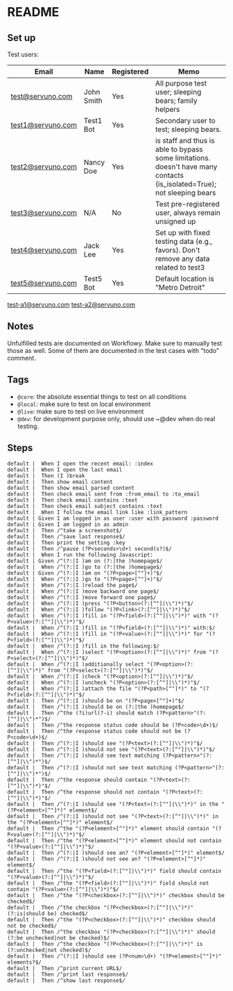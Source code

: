README
======

Set up
---------------

Test users:

  Email             | Name        | Registered  | Memo
  ------------------|-------------|-------------|---------------------------------
  test@servuno.com  | John Smith  | Yes         | All purpose test user; sleeping bears; family helpers
  test1@servuno.com | Test1 Bot   | Yes         | Secondary user to test; sleeping bears.
  test2@servuno.com | Nancy Doe   | Yes         | is staff and thus is able to bypass some limitations. doesn't have many contacts (is_isolated=True); not sleeping bears
  test3@servuno.com | N/A         | No          | Test pre-registered user, always remain unsigned up
  test4@servuno.com | Jack Lee    | Yes         | Set up with fixed testing data (e.g., favors). Don't remove any data related to test3
  test5@servuno.com | Test5 Bot   | Yes         | Default location is "Metro Detroit"
  test-a1@servuno.com
  test-a2@servuno.com
  

Notes
---------------

Unfulfilled tests are documented on Workflowy. Make sure to manually test those as well. Some of them are documented in the test cases with "todo" comment.


Tags
---------------

  * `@core`: the absolute essential things to test on all conditions
  * `@local`: make sure to test on local environment
  * `@live`: make sure to test on live environment
  * `@dev`: for development purpose only, should use ~@dev when do real testing. 
  

Steps
---------------

```
default |  When I open the recent email: :index
default |  When I open the last email
default |  Then (I )break
default |  Then show email content
default |  Then show email parsed content
default |  Then check email sent from :from_email to :to_email
default |  Then check email contains :text
default |  Then check email subject contains :text
default |  When I follow the email link like :link_pattern
default | Given I am logged in as user :user with password :password
default | Given I am logged in as admin
default |  Then /^take a screenshot$/
default |  Then /^save last response$/
default |  Then print the setting :key
default |  Then /^pause (?P<seconds>\d+) second(s?)$/
default |  When I run the following Javascript:
default | Given /^(?:|I )am on (?:|the )homepage$/
default |  When /^(?:|I )go to (?:|the )homepage$/
default | Given /^(?:|I )am on "(?P<page>[^"]+)"$/
default |  When /^(?:|I )go to "(?P<page>[^"]+)"$/
default |  When /^(?:|I )reload the page$/
default |  When /^(?:|I )move backward one page$/
default |  When /^(?:|I )move forward one page$/
default |  When /^(?:|I )press "(?P<button>(?:[^"]|\\")*)"$/
default |  When /^(?:|I )follow "(?P<link>(?:[^"]|\\")*)"$/
default |  When /^(?:|I )fill in "(?P<field>(?:[^"]|\\")*)" with "(?P<value>(?:[^"]|\\")*)"$/
default |  When /^(?:|I )fill in "(?P<field>(?:[^"]|\\")*)" with:$/
default |  When /^(?:|I )fill in "(?P<value>(?:[^"]|\\")*)" for "(?P<field>(?:[^"]|\\")*)"$/
default |  When /^(?:|I )fill in the following:$/
default |  When /^(?:|I )select "(?P<option>(?:[^"]|\\")*)" from "(?P<select>(?:[^"]|\\")*)"$/
default |  When /^(?:|I )additionally select "(?P<option>(?:[^"]|\\")*)" from "(?P<select>(?:[^"]|\\")*)"$/
default |  When /^(?:|I )check "(?P<option>(?:[^"]|\\")*)"$/
default |  When /^(?:|I )uncheck "(?P<option>(?:[^"]|\\")*)"$/
default |  When /^(?:|I )attach the file "(?P<path>[^"]*)" to "(?P<field>(?:[^"]|\\")*)"$/
default |  Then /^(?:|I )should be on "(?P<page>[^"]+)"$/
default |  Then /^(?:|I )should be on (?:|the )homepage$/
default |  Then /^the (?i)url(?-i) should match (?P<pattern>"(?:[^"]|\\")*")$/
default |  Then /^the response status code should be (?P<code>\d+)$/
default |  Then /^the response status code should not be (?P<code>\d+)$/
default |  Then /^(?:|I )should see "(?P<text>(?:[^"]|\\")*)"$/
default |  Then /^(?:|I )should not see "(?P<text>(?:[^"]|\\")*)"$/
default |  Then /^(?:|I )should see text matching (?P<pattern>"(?:[^"]|\\")*")$/
default |  Then /^(?:|I )should not see text matching (?P<pattern>"(?:[^"]|\\")*")$/
default |  Then /^the response should contain "(?P<text>(?:[^"]|\\")*)"$/
default |  Then /^the response should not contain "(?P<text>(?:[^"]|\\")*)"$/
default |  Then /^(?:|I )should see "(?P<text>(?:[^"]|\\")*)" in the "(?P<element>[^"]*)" element$/
default |  Then /^(?:|I )should not see "(?P<text>(?:[^"]|\\")*)" in the "(?P<element>[^"]*)" element$/
default |  Then /^the "(?P<element>[^"]*)" element should contain "(?P<value>(?:[^"]|\\")*)"$/
default |  Then /^the "(?P<element>[^"]*)" element should not contain "(?P<value>(?:[^"]|\\")*)"$/
default |  Then /^(?:|I )should see an? "(?P<element>[^"]*)" element$/
default |  Then /^(?:|I )should not see an? "(?P<element>[^"]*)" element$/
default |  Then /^the "(?P<field>(?:[^"]|\\")*)" field should contain "(?P<value>(?:[^"]|\\")*)"$/
default |  Then /^the "(?P<field>(?:[^"]|\\")*)" field should not contain "(?P<value>(?:[^"]|\\")*)"$/
default |  Then /^the "(?P<checkbox>(?:[^"]|\\")*)" checkbox should be checked$/
default |  Then /^the checkbox "(?P<checkbox>(?:[^"]|\\")*)" (?:is|should be) checked$/
default |  Then /^the "(?P<checkbox>(?:[^"]|\\")*)" checkbox should not be checked$/
default |  Then /^the checkbox "(?P<checkbox>(?:[^"]|\\")*)" should (?:be unchecked|not be checked)$/
default |  Then /^the checkbox "(?P<checkbox>(?:[^"]|\\")*)" is (?:unchecked|not checked)$/
default |  Then /^(?:|I )should see (?P<num>\d+) "(?P<element>[^"]*)" elements?$/
default |  Then /^print current URL$/
default |  Then /^print last response$/
default |  Then /^show last response$/
```